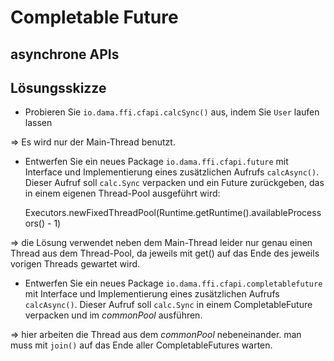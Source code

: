 # Completable Future #

## asynchrone APIs ##


## Lösungsskizze ##

* Probieren Sie ``io.dama.ffi.cfapi.calcSync()`` aus, indem Sie ``User`` laufen lassen 

=> Es wird nur der Main-Thread benutzt. 
  
* Entwerfen Sie ein neues Package ``io.dama.ffi.cfapi.future`` mit Interface und Implementierung eines zusätzlichen Aufrufs ``calcAsync()``. Dieser Aufruf soll ``calc.Sync`` verpacken und ein Future zurückgeben, das in einem eigenen Thread-Pool ausgeführt wird:

	Executors.newFixedThreadPool(Runtime.getRuntime().availableProcessors() - 1)
	
=> die Lösung verwendet neben dem Main-Thread leider nur genau einen Thread aus dem Thread-Pool, da jeweils mit get() auf das Ende des jeweils vorigen Threads gewartet wird.  
	
* Entwerfen Sie ein neues Package ``io.dama.ffi.cfapi.completablefuture`` mit Interface und Implementierung eines zusätzlichen Aufrufs ``calcAsync()``. Dieser Aufruf soll ``calc.Sync`` in einem CompletableFuture verpacken und im *commonPool* ausführen.

=> hier arbeiten die Thread aus dem *commonPool* nebeneinander. man muss mit ``join()`` auf das Ende aller CompletableFutures warten. 
  